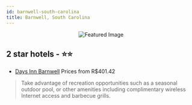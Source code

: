 ```yaml
---
id: barnwell-south-carolina
title: Barnwell, South Carolina
---
```


<center><img src="https://i.travelapi.com/hotels/1000000/50000/42900/42872/4c0421b8_z.jpg" alt="Featured Image" /></center>


##  2 star hotels - ⭐️⭐️

-    [Days Inn Barnwell](https://us.hurb.com/hotels/barnwell/days-inn-barnwell-JNP-JP091166?cmp=18055) Prices from R$401.42
   > Take advantage of recreation opportunities such as a seasonal outdoor pool, or other amenities including complimentary wireless Internet access and barbecue grills.
